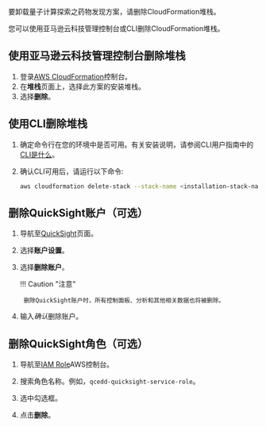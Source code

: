要卸载量子计算探索之药物发现方案，请删除CloudFormation堆栈。

您可以使用亚马逊云科技管理控制台或CLI删除CloudFormation堆栈。

## 使用亚马逊云科技管理控制台删除堆栈

1. 登录[AWS CloudFormation][cloudformation-console]控制台。
2. 在**堆栈**页面上，选择此方案的安装堆栈。
3. 选择**删除**。

## 使用CLI删除堆栈

1. 确定命令行在您的环境中是否可用。有关安装说明，请参阅CLI用户指南中的[CLI是什么][aws-cli]。
2. 确认CLI可用后，请运行以下命令:

    ```bash
    aws cloudformation delete-stack --stack-name <installation-stack-name>
    ```

## 删除QuickSight账户（可选）

1. 导航至[QuickSight](https://us-east-1.quicksight.aws.amazon.com/sn/admin)页面。
2. 选择**账户设置**。
3. 选择**删除账户**。

    !!! Caution "注意"

        删除QuickSight账户时，所有控制面板、分析和其他相关数据也将被删除。

4.  输入*确认*删除账户。  

## 删除QuickSight角色（可选）

1. 导航至[IAM Role](https://console.aws.amazon.com/iamv2/home#/roles)AWS控制台。

2. 搜索角色名称。例如，`qcedd-quicksight-service-role`。

3. 选中勾选框。

4. 点击**删除**。

[cloudformation-console]: https://console.aws.amazon.com/cloudformation/home
[aws-cli]: https://docs.aws.amazon.com/cli/latest/userguide/cli-chap-welcome.html

